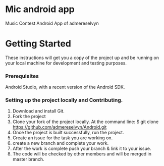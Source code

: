  # Mic android app #

Music Contest Android App of admereselvyn

# Getting Started #
These instructions will get you a copy of the project up and be running on your local machine for development and testing purposes.

### Prerequisites ###
Android Studio, with a recent version of the Android SDK.

### Setting up the project locally and Contributing. ###
1. Download and install Git.
2. Fork the project
3. Clone your fork of the project locally. At the command line:
$ git clone https://github.com/admereselvyn/Android.git
4. Once the project is built successfully, run the project.
5. Create an issue for the task you are working on.
6. create a new branch and complete your work.
7. After the work is complete push your branch & link it to your issue.
8. The code will be checked by other members and will be merged in master branch.
